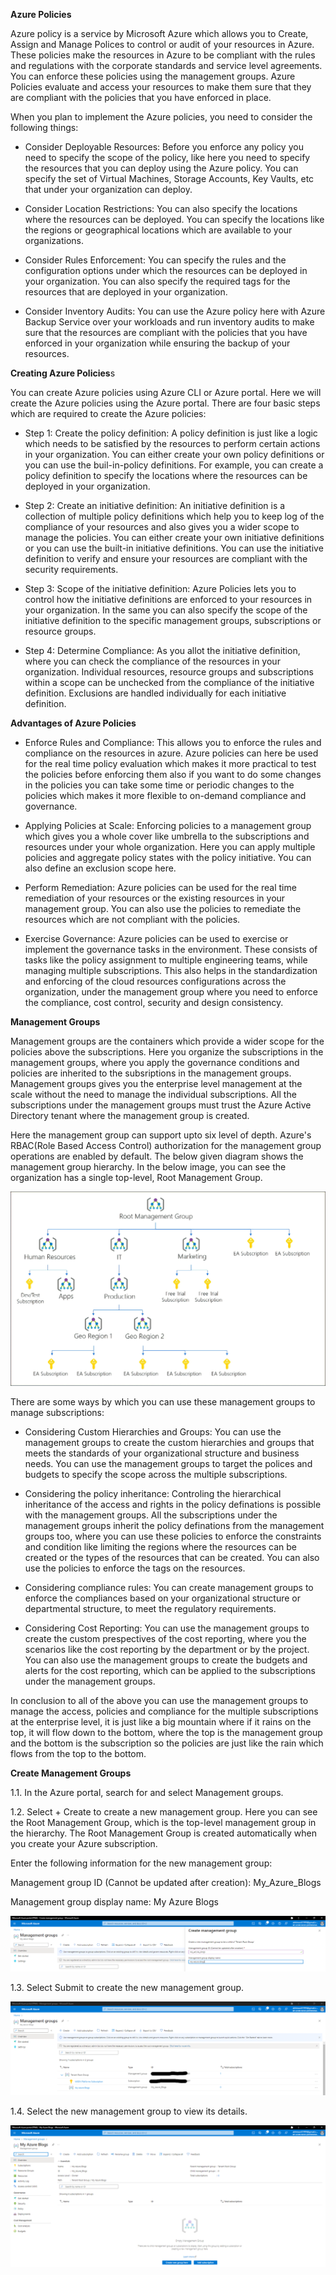 **Azure Policies**

Azure policy is a service by Microsoft Azure which allows you to Create, Assign and Manage Polices to control or audit of your resources in Azure. These policies make the resources in Azure to be compliant with the rules and regulations with the corporate standards and service level agreements. You can enforce these policies using the management groups. Azure Policies evaluate and access your resources to make them sure that they are compliant with the policies that you have enforced in place.

When you plan to implement the Azure policies, you need to consider the following things:

- Consider Deployable Resources: Before you enforce any policy you need to specify the scope of the policy, like here you need to specify the resources that you can deploy using the Azure policy. You can specify the set of Virtual Machines, Storage Accounts, Key Vaults, etc that under your organization can deploy. 

- Consider Location Restrictions: You can also specify the locations where the resources can be deployed. You can specify the locations like the regions or geographical locations which are available to your organizations.

- Consider Rules Enforcement: You can specify the rules and the configuration options under which the resources can be deployed in your organization. You can also specify the required tags for the resources that are deployed in your organization.

- Consider Inventory Audits: You can use the Azure policy here with Azure Backup Service over your workloads and run inventory audits to make sure that the resources are compliant with the policies that you have enforced in your organization while ensuring the backup of your resources.

**Creating Azure Policies**s

You can create Azure policies using Azure CLI or Azure portal. Here we will create the Azure policies using the Azure portal. There are four basic steps which are required to create the Azure policies:

- Step 1: Create the policy definition: A policy definition is just like a logic which needs to be satisfied by the resources to perform certain actions in your organization. You can either create your own policy definitions or you can use the buil-in-policy definitions. For example, you can create a policy definition to specify the locations where the resources can be deployed in your organization.

- Step 2: Create an initiative definition: An initiative definition is a collection of multiple policy definitions which help you to keep log of the compliance of your resources and also gives you a wider scope to manage the policies. You can either create your own initiative definitions or you can use the built-in initiative definitions. You can use the initiative definition to verify and ensure your resources are compliant with the security requirements.

- Step 3: Scope of the initiative definition: Azure Policies lets you to control how the initiative definitions are enforced to your resources in your organization. In the same you can also specify the scope of the initiative definition to the specific management groups, subscriptions or resource groups.

- Step 4: Determine Compliance: As you allot the initiative definition, where you can check the compliance of the resources in your organization. Individual resources, resource groups and subscriptions within a scope can be unchecked from the compliance of the initiative definition. Exclusions are handled individually for each initiative definition.

**Advantages of Azure Policies**

- Enforce Rules and Compliance: This allows you to enforce the rules and compliance on the resources in azure. Azure policies can here be used for the real time policy evaluation which makes it more practical to test the policies before enforcing them also if you want to do some changes in the policies you can take some time or periodic changes to the policies which makes it more flexible to on-demand compliance and governance.

- Applying Policies at Scale: Enforcing policies to a management group which gives you a whole cover like umbrella to the subscriptions and resources under your whole organization. Here you can apply multiple policies and aggregate policy states with the policy initiative. You can also define an exclusion scope here.

- Perform Remediation: Azure policies can be used for the real time remediation of your resources or the existing resources in your management group. You can also use the policies to remediate the resources which are not compliant with the policies.

- Exercise Governance: Azure policies can be used to exercise or implement the governance tasks in the environment. These consists of tasks like the policy assignment to multiple engineering teams, while managing multiple subscriptions. This also helps in the standardization and enforcing of the cloud resources configurations across the organization, under the management group where you need to enforce the compliance, cost control, security and design consistency.

**Management Groups**

Management groups are the containers which provide a wider scope for the policies above the subscriptions. Here you organize the subscriptions in the management groups, where you apply the governance conditions and policies are inherited to the subsriptions in the management groups. Management groups gives you the enterprise level management at the scale without the need to manage the individual subscriptions. All the subscriptions under the management groups must trust the Azure Active Directory tenant where the management group is created.

Here the management group can support upto six level of depth. Azure's RBAC(Role Based Access Control) authorization for the management group operations are enabled by default. The below given diagram shows the management group hierarchy. In the below image, you can see the organization has a single top-level, Root Management Group.

![Management Group Hierarchy](https://github.com/cloud-devops-enthusiast/Microsoft-Azure/blob/e47e168a795d501a869096d3bd14e3bdef5f9809/Images/management-groups-aa92c04a.png)

There are some ways by which you can use these management groups to manage subscriptions:

- Considering Custom Hierarchies and Groups: You can use the management groups to create the custom hierarchies and groups that meets the standards of your organizational structure and business needs. You can use the management groups to target the polices and budgets to specify the scope across the multiple subscriptions.

- Considering the policy inheritance: Controling the hierarchical inheritance of the access and rights in the policy definations is possible with the management groups. All the subscriptions under the management groups inherit the policy definations from the management groups too, where you can use these policies to enforce the constraints and condition like limiting the regions where the resources can be created or the types of the resources that can be created. You can also use the policies to enforce the tags on the resources.

- Considering compliance rules: You can create management groups to enforce the compliances based on your organizational structure or departmental structure, to meet the regulatory requirements. 

- Considering Cost Reporting: You can use the management groups to create the custom prespectives of the cost reporting, where you the scenarios like the cost reporting by the department or by the project. You can also use the management groups to create the budgets and alerts for the cost reporting, which can be applied to the subscriptions under the management groups.

In conclusion to all of the above you can use the management groups to manage the access, policies and compliance for the multiple subscriptions at the enterprise level, it is just like a big mountain where if it rains on the top, it will flow down to the bottom, where the top is the management group and the bottom is the subscription so the policies are just like the rain which flows from the top to the bottom.

**Create Management Groups**

1.1. In the Azure portal, search for and select Management groups.

1.2. Select + Create to create a new management group. Here you can see the Root Management Group, which is the top-level management group in the hierarchy. The Root Management Group is created automatically when you create your Azure subscription.

Enter the following information for the new management group: 

Management group ID (Cannot be updated after creation): My_Azure_Blogs

Management group display name: My Azure Blogs

![Image1.1](https://github.com/cloud-devops-enthusiast/Microsoft-Azure/blob/58e95d5df76d6e85723ecc08005a35b153136e07/Images/Screenshot%202023-07-11%20232623.png)

1.3. Select Submit to create the new management group.

![Image1.2](https://github.com/cloud-devops-enthusiast/Microsoft-Azure/blob/a4d5b7a5efe4808e10926929b8cf56677bdc6497/Images/Screenshot%202023-07-11%20233936.png)

1.4. Select the new management group to view its details.

![Image1.3](https://github.com/cloud-devops-enthusiast/Microsoft-Azure/blob/9a4ab56709510264cccb3b1a1700e9bec16ad473/Images/Screenshot%202023-07-11%20234139.png)